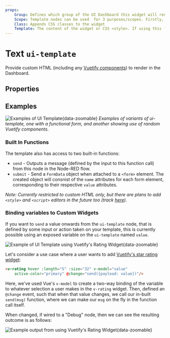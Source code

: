 ```yaml
---
props:
    Group: Defines which group of the UI Dashboard this widget will render in.
    Scope: Template nodes can be used  for 3 purposes/scopes. Firstly, as a standard HTML widget rendered in a group in the Dashboard. Alternatively, to define custom CSS classes/styling for a page/UI. This scope defines the extent of which any CSS defined in a <style> tage will be applied.
    Class: Appends CSS classes to the widget
    Template: The content of the widget or CSS <style>. If using this for CSS, you do not need to include any <style> tags, as these will be automatically added.
---
```


<script setup>
</script>

# Text `ui-template`
 
Provide custom HTML (including any [Vuetify components](https://vuetifyjs.com/en/components/all/)) to render in the Dashboard.

## Properties

<PropsTable/>

## Examples

![Examples of UI Template](/images/node-examples/ui-template.png "Examples of UI Template"){data-zoomable}
*Examples of variants of ui-template, one with a functional form, and another showing use of random Vuetify components.*

### Built In Functions 
The template also has access to two built-in functions:

- `send` - Outputs a message (defined by the input to this function call) from this node in the Node-RED flow. 
- `submit` - Send a `FormData` object when attached to a `<form>` element. The created object will consnist of the `name` attributes for each form element, corresponding to their respective `value` attributes.

_Note: Currently restricted to custom HTML only, but there are plans to add `<style>` and `<script>` editors in the future too (track [here](https://github.com/FlowFuse/node-red-dashboard/issues/115))._
### Binding variables to Custom Widgets

If you want to `send` a value onwards from the `ui-template` node, that is defined by some input or action taken on your template, this is currently possible using an exposed variable on the `ui-template` named `value`.

![Example of UI Template using Vuetify's Rating Widget](/images/node-examples/ui-template-rating1.png "Example of UI Template using Vuetify's Rating Widget"){data-zoomable}

Let's consider a use case where a user wants to add [Vuetify's star rating widget](https://vuetifyjs.com/en/components/ratings/):

```html
<v-rating hover :length="5" :size="32" v-model="value"
    active-color="primary" @change="send({payload: value})"/>
```

Here, we've used Vue's `v-model` to create a two-way binding of the variable to whatever selection a user makes in the `v-rating` widget. Then, defined an `@change` event, such that when that value changes, we call our in-built `send(msg)` function, where we can make our `msg` on the fly in the function call itself.


When changed, if wired to a "Debug" node, then we can see the resulting outcome is as follows:

![Example output from using Vuetify's Rating Widget](/images/node-examples/ui-template-rating2.png "Example output from using Vuetify's Rating Widget"){data-zoomable}


